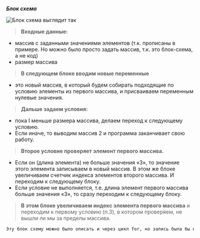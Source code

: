 <!-- *Задача: Написать программу, которая из имеющегося массива строк формирует новый массив из строк, длина которых меньше, либо равна 3 символам. Первоначальный массив можно ввести с клавиатуры, либо задать на старте выполнения алгоритма. При решении не рекомендуется пользоваться коллекциями, лучше обойтись исключительно массивами.* -->
<!-- *Примеры:* -->
<!-- *[“Hello”, “2”, “world”, “:-)”] → [“2”, “:-)”]* -->
<!-- *[“1234”, “1567”, “-2”, “computer science”] → [“-2”]* -->
<!-- *[“Russia”, “Denmark”, “Kazan”] → []* -->

*__Блок схема__*

![Блок схема выглядит так](block_diagram.png) 
> **Входные данные:**
-  массив с заданными значениями элементов (т.к. прописаны в примере. Но можно было просто задать массив, т.к. это блок-схема, а не код)
- размер массива

> **В следующем блоке вводим новые переменные**
- это новый массив, в который будем собирать подходящие по условию элементы из первого массива, и присваиваем переменным нулевые значения.

> **Дальше задаем условия:**
- пока I меньше размера массива, делаем переход к следующему условию. 
- Если иначе, то выводим массив 2 и программа заканчивает свою работу.

> **Второе условие проверяет элемент первого массива.**
- Если он (длина элемента) не больше значения «3», то значение этого элемента записываем в новый массив. В этом же блоке увеличиваем счетчик индекса элементов второго массива. И переходим к следующему блоку.
- Если условие не выполняется, т.е. длина элемент первого массива больше значения «3», то сразу переходим к следующему блоку.

> **В этом блоке увеличиваем индекс элемента первого массива** и переходим к первому условию (п.3), в котором проверяем, не вышли ли мы за пределы массива.


```sh
Эту блок схему можно было описать и через цикл for, но запись была бы не на много короче, блок с счетчиком i++, был бы в прописан в цикле for, и в блоке ввода переменных не надо было бы вводит i=0, т.к. эта запись то же бы находилась в этом цикле.
```
